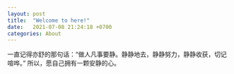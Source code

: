 ```yaml
---
layout: post
title:  "Welcome to here!"
date:   2021-07-08 21:24:18 +0700
categories: About
---
```

一直记得亦舒的那句话：“做人凡事要静。静静地去，静静努力，静静收获，切记喧哗。”
所以，愿自己拥有一颗安静的心。

